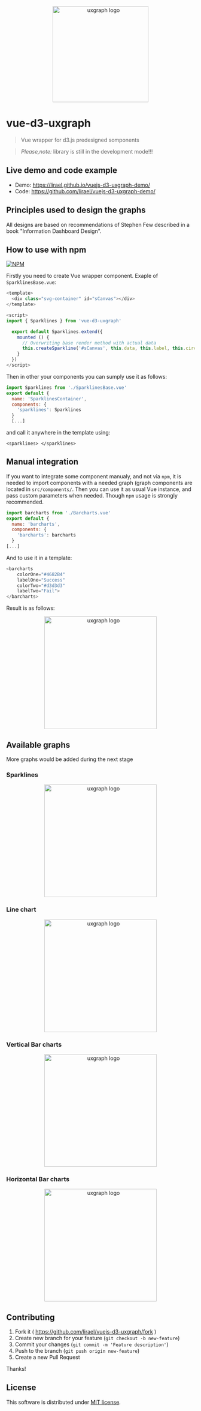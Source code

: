 <div align="center">
   <img width="256" heigth="256" src="https://github.com/lirael/vuejs-d3-uxgraph/blob/master/src/assets/uxgraph.png?raw=true" alt="uxgraph logo">
</div>

# vue-d3-uxgraph

> Vue wrapper for d3.js predesigned somponents

> *Please,note:* library is still in the development mode!!!

## Live demo and code example

- Demo: https://lirael.github.io/vuejs-d3-uxgraph-demo/
- Code: https://github.com/lirael/vuejs-d3-uxgraph-demo/

## Principles used to design the graphs

All designs are based on recommendations of Stephen Few described in a book "Information Dashboard Design".

## How to use with npm 

[![NPM](https://nodei.co/npm/ux-graph.png?downloads=true&downloadRank=true)](https://nodei.co/npm/vue-d3-uxgraph/)

Firstly you need to create Vue wrapper component. Exaple of `SparklinesBase.vue`:

```javascript
<template>
  <div class="svg-container" id="sCanvas"></div>
</template>

<script>
import { Sparklines } from 'vue-d3-uxgraph'

  export default Sparklines.extend({
    mounted () {
      // Overwriting base render method with actual data
      this.createSparkline('#sCanvas', this.data, this.label, this.circle, this.color)
    }
  })
</script>
```
Then in other your components you can sumply use it as follows:

```javascript
import Sparklines from './SparklinesBase.vue'
export default {
  name: 'SparklinesContainer',
  components: {
    'sparklines': Sparklines
  }
  [...]
```

and call it anywhere in the template using:
```
<sparklines> </sparklines>
```

## Manual integration

If you want to integrate some component manualy, and not via `npm`, it is needed to import components with a needed graph (graph components are located in `src/components/`. Then you can use it as usual Vue instance, and pass custom parameters when needed. Though `npm` usage is strongly recommended.

```javascript
import barcharts from './Barcharts.vue'
export default {
  name: 'barcharts',
  components: {
    'barcharts': barcharts
  }
[...]
```

And to use it in a template:
```javascript
<barcharts
    colorOne="#4682B4" 
    labelOne="Success" 
    colorTwo="#d3d3d3" 
    labelTwo="Fail">
</barcharts>
```

Result is as follows:

<div align="center">
   <img width="300" src="https://github.com/lirael/vuejs-d3-uxgraph/blob/master/src/assets/bar.png?raw=true" alt="uxgraph logo">
</div>

## Available graphs
More graphs would be added during the next stage

### Sparklines
<div align="center">
   <img width="300" src="https://github.com/lirael/vuejs-d3-uxgraph/blob/master/src/assets/sparklines.png?raw=true" alt="uxgraph logo">
</div>

### Line chart
<div align="center">
   <img width="300" src="https://github.com/lirael/vuejs-d3-uxgraph/blob/master/src/assets/line.png?raw=true" alt="uxgraph logo">
</div>

### Vertical Bar charts
<div align="center">
   <img width="300" src="https://github.com/lirael/vuejs-d3-uxgraph/blob/master/src/assets/bar.png?raw=true" alt="uxgraph logo">
</div>

### Horizontal Bar charts
<div align="center">
   <img width="300" src="https://github.com/lirael/vuejs-d3-uxgraph/blob/master/src/assets/hbars.png?raw=true" alt="uxgraph logo">
</div>

## Contributing

1. Fork it ( https://github.com/lirael/vuejs-d3-uxgraph/fork )
2. Create new branch for your feature (`git checkout -b new-feature`)
3. Commit your changes (`git commit -m 'Feature description'`)
4. Push to the branch (`git push origin new-feature`)
5. Create a new Pull Request

Thanks!

## License

This software is distributed under [MIT license](LICENSE).

